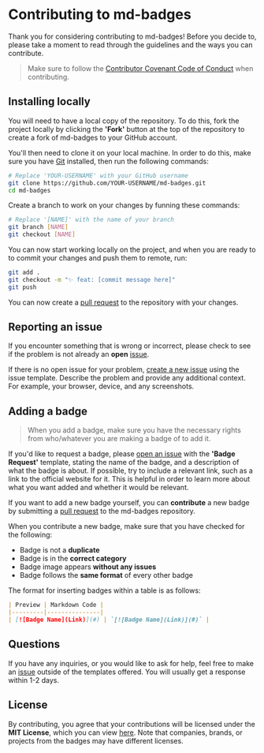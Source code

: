 # Contributing to md-badges 

Thank you for considering contributing to md-badges! Before you decide to, please take a moment to read through the guidelines and the ways you can contribute.

> Make sure to follow the [Contributor Covenant Code of Conduct](CODE_OF_CONDUCT.md) when contributing.

## Installing locally

You will need to have a local copy of the repository. To do this, fork the project locally by clicking the **'Fork'** button at the top of the repository to create a fork of md-badges to your GitHub account.

You'll then need to clone it on your local machine. In order to do this, make sure you have [Git](https://git-scm.com) installed, then run the following commands:

```bash
# Replace 'YOUR-USERNAME' with your GitHub username
git clone https://github.com/YOUR-USERNAME/md-badges.git
cd md-badges
```

Create a branch to work on your changes by funning these commands:

```bash
# Replace '[NAME]' with the name of your branch
git branch [NAME]
git checkout [NAME]
```

You can now start working locally on the project, and when you are ready to to commit your changes and push them to remote, run:

```bash
git add .
git checkout -m "✨ feat: [commit message here]"
git push
```

You can now create a [pull request](https://github.com/inttter/md-badges/pulls) to the repository with your changes.

## Reporting an issue

If you encounter something that is wrong or incorrect, please check to see if the problem is not already an **open** [issue](https://github.com/inttter/issues).

If there is no open issue for your problem, [create a new issue](https://github.com/inttter/md-badges/issues/new?assignees=inttter&labels=bug&projects=&template=issue-report.md&title=) using the issue template. Describe the problem and provide any additional context. For example, your browser, device, and any screenshots.

## Adding a badge

> When you add a badge, make sure you have the necessary rights from who/whatever you are making a badge of to add it.

If you'd like to request a badge, please [open an issue](https://github.com/inttter/issues) with the **'Badge Request'** template, stating the name of the badge, and a description of what the badge is about. If possible, try to include a relevant link, such as a link to the official website for it. This is helpful in order to learn more about what you want added and whether it would be relevant.

If you want to add a new badge yourself, you can **contribute** a new badge by submitting a [pull request](https://github.com/inttter/md-badges/pulls) to the md-badges repository. 

When you contribute a new badge, make sure that you have checked for the following:

* Badge is not a **duplicate**
* Badge is in the **correct category**
* Badge image appears **without any issues**
* Badge follows the **same format** of every other badge

The format for inserting badges within a table is as follows:
    
```markdown
| Preview | Markdown Code |
|---------|---------------|
| [![Badge Name](Link)](#) | `[![Badge Name](Link)](#)` |
```

## Questions

If you have any inquiries, or you would like to ask for help, feel free to make an [issue](ttps://github.com/inttter/md-badges/issues) outside of the templates offered. You will usually get a response within 1-2 days.

## License

By contributing, you agree that your contributions will be licensed under the **MIT License**, which you can view [here](LICENSE). Note that companies, brands, or projects from the badges may have different licenses.